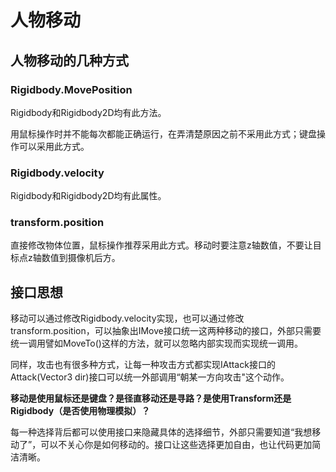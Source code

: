 # 人物移动

## 人物移动的几种方式

### Rigidbody.MovePosition

Rigidbody和Rigidbody2D均有此方法。

用鼠标操作时并不能每次都能正确运行，在弄清楚原因之前不采用此方式；键盘操作可以采用此方式。

### Rigidbody.velocity

Rigidbody和Rigidbody2D均有此属性。

### transform.position

直接修改物体位置，鼠标操作推荐采用此方式。移动时要注意z轴数值，不要让目标点z轴数值到摄像机后方。

## 接口思想

移动可以通过修改Rigidbody.velocity实现，也可以通过修改transform.position，可以抽象出IMove接口统一这两种移动的接口，外部只需要统一调用譬如MoveTo()这样的方法，就可以忽略内部实现而实现统一调用。

同样，攻击也有很多种方式，让每一种攻击方式都实现IAttack接口的Attack(Vector3 dir)接口可以统一外部调用“朝某一方向攻击"这个动作。

**移动是使用鼠标还是键盘？是径直移动还是寻路？是使用Transform还是Rigidbody（是否使用物理模拟）？**

每一种选择背后都可以使用接口来隐藏具体的选择细节，外部只需要知道“我想移动了”，可以不关心你是如何移动的。接口让这些选择更加自由，也让代码更加简洁清晰。
